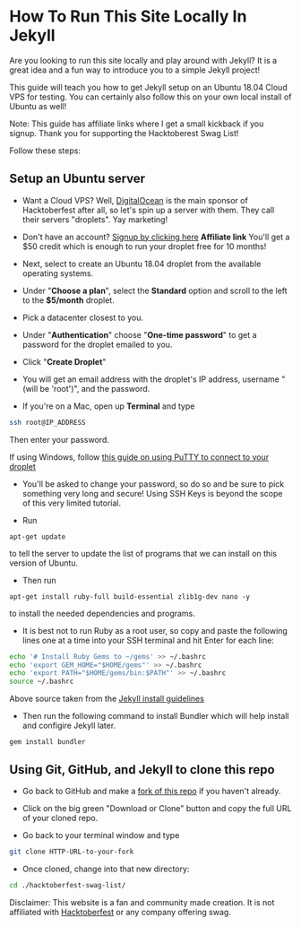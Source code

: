 # How To Run This Site Locally In Jekyll

Are you looking to run this site locally and play around with Jekyll? It is a great idea and a fun way to introduce you to a simple Jekyll project!

This guide will teach you how to get Jekyll setup on an Ubuntu 18.04 Cloud VPS for testing. You can certainly also follow this on your own local install of Ubuntu as well!

Note: This guide has affiliate links where I get a small kickback if you signup. Thank you for supporting the Hacktoberest Swag List!

Follow these steps:

## Setup an Ubuntu server

- Want a Cloud VPS? Well, [DigitalOcean](digitalocean.com) is the main sponsor of Hacktoberfest after all, so let's spin up a server with them. They call their servers "droplets". Yay marketing!

- Don't have an account? [Signup by clicking here](https://m.do.co/c/8754f9ede747) **Affiliate link** You'll get a $50 credit which is enough to run your droplet free for 10 months!

- Next, select to create an Ubuntu 18.04 droplet from the available operating systems.

- Under "**Choose a plan**", select the **Standard** option and scroll to the left to the **$5/month** droplet.

- Pick a datacenter closest to you.

- Under "**Authentication**" choose "**One-time password**" to get a password for the droplet emailed to you.

- Click "**Create Droplet**"

- You will get an email address with the droplet's IP address, username "(will be 'root')", and the password.

- If you're on a Mac, open up **Terminal** and type 

```bash
ssh root@IP_ADDRESS

```
Then enter your password.

If using Windows, follow [this guide on using PuTTY to connect to your droplet](https://www.digitalocean.com/docs/droplets/how-to/connect-with-ssh/putty/)

- You'll be asked to change your password, so do so and be sure to pick something very long and secure! Using SSH Keys is beyond the scope of this very limited tutorial.

- Run 

```apt-get update``` 

to tell the server to update the list of programs that we can install on this version of Ubuntu.

- Then run 

```apt-get install ruby-full build-essential zlib1g-dev nano -y``` 

to install the needed dependencies and programs.

- It is best not to run Ruby as a root user, so copy and paste the following lines one at a time into your SSH terminal and hit Enter for each line:

```bash
echo '# Install Ruby Gems to ~/gems' >> ~/.bashrc
echo 'export GEM_HOME="$HOME/gems"' >> ~/.bashrc
echo 'export PATH="$HOME/gems/bin:$PATH"' >> ~/.bashrc
source ~/.bashrc

```
Above source taken from the [Jekyll install guidelines](https://jekyllrb.com/docs/installation/ubuntu/)

- Then run the following command to install Bundler which will help install and configire Jekyll later.

```
gem install bundler

```


## Using Git, GitHub, and Jekyll to clone this repo

- Go back to GitHub and make a [fork of this repo](https://github.com/crweiner/hacktoberfest-swag-list/fork) if you haven't already.

- Click on the big green "Download or Clone" button and copy the full URL of your cloned repo.

- Go back to your terminal window and type 

```bash
git clone HTTP-URL-to-your-fork

```

- Once cloned, change into that new directory:

```bash
cd ./hacktoberfest-swag-list/

```



Disclaimer: This website is a fan and community made creation. It is not affiliated with [Hacktoberfest](https://hacktoberfest.digitalocean.com/) or any company offering swag.